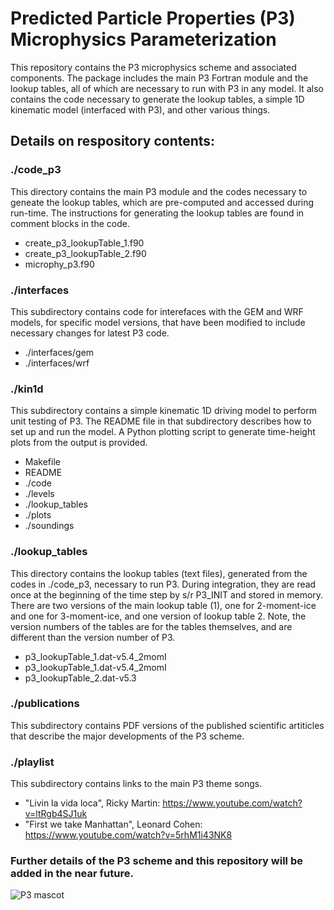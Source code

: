 # Predicted Particle Properties (P3) Microphysics Parameterization

This repository contains the  P3 microphysics scheme and associated components. The package includes the main P3 Fortran module and the lookup tables, all of which are necessary to run with P3 in any model.  It also contains the code necessary to generate the lookup tables, a simple 1D kinematic model (interfaced with P3), and other various things.

## Details on respository contents:

### ./code_p3
This directory contains the main P3 module and the codes necessary to geneate the lookup tables, which are pre-computed and accessed during run-time.  The instructions for generating the lookup tables are found in comment blocks in the code.
- create_p3_lookupTable_1.f90
- create_p3_lookupTable_2.f90
- microphy_p3.f90

### ./interfaces
This subdirectory contains code for interefaces with the GEM and WRF models, for specific model versions, that have been modified to include necessary changes for latest P3 code.
- ./interfaces/gem
- ./interfaces/wrf

### ./kin1d
This subdirectory contains a simple kinematic 1D driving model to perform unit testing of P3.  The README file in that subdirectory describes how to set up and run the model.  A Python plotting script to generate time-height plots from the output is provided.
- Makefile
- README
- ./code
- ./levels
- ./lookup_tables
- ./plots
- ./soundings

### ./lookup_tables
This directory contains the lookup tables (text files), generated from the codes in ./code_p3, necessary to run P3.  During integration, they are read once at the beginning of the time step by s/r P3_INIT and stored in memory.  There are two versions of the main lookup table (1), one for 2-moment-ice and one for 3-moment-ice, and one version of lookup table 2.  Note, the version numbers of the tables are for the tables themselves, and are different than the version number of P3.
- p3_lookupTable_1.dat-v5.4_2momI
- p3_lookupTable_1.dat-v5.4_2momI
- p3_lookupTable_2.dat-v5.3

### ./publications
This subdirectory contains PDF versions of the published scientific artiticles that describe the major developments of the P3 scheme.

### ./playlist
This subdirectory contains links to the main P3 theme songs.
- "Livin la vida loca", Ricky Martin: https://www.youtube.com/watch?v=ltRgb4SJ1uk
- "First we take Manhattan", Leonard Cohen: https://www.youtube.com/watch?v=5rhM1i43NK8


### Further details of the P3 scheme and this repository will be added in the near future.

![P3 mascot](https://user-images.githubusercontent.com/69904757/181296805-14d4de0c-319e-4a28-8a06-5df6d6ac1725.png)

